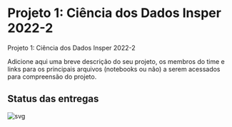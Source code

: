 # Projeto 1: Ciência dos Dados Insper 2022-2

Projeto 1: Ciência dos Dados Insper 2022-2

Adicione aqui uma breve descrição do seu projeto, os membros do time e links para os principais arquivos (notebooks ou não) a serem acessados para compreensão do projeto.

## Status das entregas
![svg](http://3.142.157.80/webhook2/cdados/test/svg/insper-classroom/22-2a-cd-p1-grupo_rafaeldbo)
